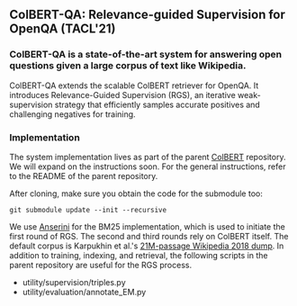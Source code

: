 ## ColBERT-QA: Relevance-guided Supervision for OpenQA (TACL'21)

### ColBERT-QA is a state-of-the-art system for answering open questions given a large corpus of text like Wikipedia.

ColBERT-QA extends the scalable ColBERT retriever for OpenQA. It introduces Relevance-Guided Supervision (RGS), an iterative weak-supervision strategy that efficiently samples accurate positives and challenging negatives for training.



### Implementation

The system implementation lives as part of the parent [ColBERT](https://github.com/stanford-futuredata/ColBERT) repository. We will expand on the instructions soon. For the general instructions, refer to the README of the parent repository.

After cloning, make sure you obtain the code for the submodule too:

```
git submodule update --init --recursive
```

We use [Anserini](https://github.com/castorini/anserini) for the BM25 implementation, which is used to initiate the first round of RGS. The second and third rounds rely on ColBERT itself. The default corpus is Karpukhin et al.'s [21M-passage Wikipedia 2018 dump](https://dl.fbaipublicfiles.com/dpr/wikipedia_split/psgs_w100.tsv.gz). In addition to training, indexing, and retrieval, the following scripts in the parent repository are useful for the RGS process.

- utility/supervision/triples.py
- utility/evaluation/annotate_EM.py
